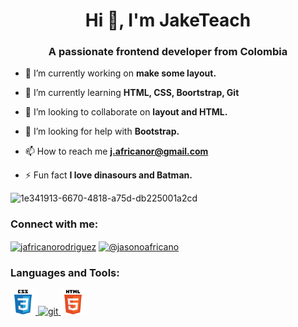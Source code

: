 <h1 align="center">Hi 👋, I'm JakeTeach</h1>
<h3 align="center">A passionate frontend developer from Colombia</h3>

- 🔭 I’m currently working on **make some layout.**

- 🌱 I’m currently learning **HTML, CSS, Boortstrap, Git**

- 👯 I’m looking to collaborate on **layout and HTML.**

- 🤝 I’m looking for help with **Bootstrap.**

- 📫 How to reach me **j.africanor@gmail.com**

- ⚡ Fun fact **I love dinasours and Batman.**

![1e341913-6670-4818-a75d-db225001a2cd](https://user-images.githubusercontent.com/99696478/155825736-62cbd1c4-c63f-4efd-a033-1d6f1882e1a8.jpg)


<h3 align="left">Connect with me:</h3>
<p align="left">
<a href="https://fb.com/jafricanorodriguez" target="blank"><img align="center" src="https://raw.githubusercontent.com/rahuldkjain/github-profile-readme-generator/master/src/images/icons/Social/facebook.svg" alt="jafricanorodriguez" height="30" width="40" /></a>
<a href="https://instagram.com/@jasonoafricano" target="blank"><img align="center" src="https://raw.githubusercontent.com/rahuldkjain/github-profile-readme-generator/master/src/images/icons/Social/instagram.svg" alt="@jasonoafricano" height="30" width="40" /></a>
</p>

<h3 align="left">Languages and Tools:</h3>
<p align="left"> <a href="https://www.w3schools.com/css/" target="_blank" rel="noreferrer"> <img src="https://raw.githubusercontent.com/devicons/devicon/master/icons/css3/css3-original-wordmark.svg" alt="css3" width="40" height="40"/> </a> <a href="https://git-scm.com/" target="_blank" rel="noreferrer"> <img src="https://www.vectorlogo.zone/logos/git-scm/git-scm-icon.svg" alt="git" width="40" height="40"/> </a> <a href="https://www.w3.org/html/" target="_blank" rel="noreferrer"> <img src="https://raw.githubusercontent.com/devicons/devicon/master/icons/html5/html5-original-wordmark.svg" alt="html5" width="40" height="40"/> </a> </p>
